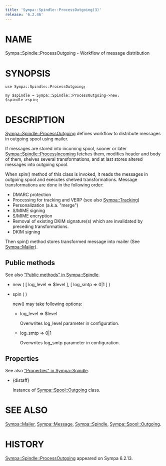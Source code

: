 ```yaml
---
title: 'Sympa::Spindle::ProcessOutgoing(3)'
release: '6.2.46'
---
```


# NAME

Sympa::Spindle::ProcessOutgoing - Workflow of message distribution

# SYNOPSIS

    use Sympa::Spindle::ProcessOutgoing;

    my $spindle = Sympa::Spindle::ProcessOutgoing->new;
    $spindle->spin;

# DESCRIPTION

[Sympa::Spindle::ProcessOutgoing](./Sympa-Spindle-ProcessOutgoing.3.md) defines workflow to distribute messages
in outgoing spool using mailer.

If messages are stored into incoming spool, sooner or later
[Sympa::Spindle::ProcessIncoming](./Sympa-Spindle-ProcessIncoming.3.md) fetches them, modifies header and body of
them, shelves several transformations, and at last stores altered messages
into outgoing spool.

When spin() method of this class is invoked, it reads the messages in outgoing
spool and executes shelved transformations.
Message transformations are done in the following order:

- DMARC protection
- Processing for tracking and VERP (see also <Sympa::Tracking>)
- Personalization (a.k.a. "merge")
- S/MIME signing
- S/MIME encryption
- Removal of existing DKIM signature(s) which are invalidated by
preceding transformations.
- DKIM signing

Then spin() method stores transformed message into mailer
(See [Sympa::Mailer](./Sympa-Mailer.3.md)).

## Public methods

See also ["Public methods" in Sympa::Spindle](./Sympa-Spindle.3.md#public-methods).

- new ( \[ log\_level => $level \], \[ log\_smtp => 0&#124;1 \] )
- spin ( )

    new() may take following options:

    - log\_level => $level

        Overwrites log\_level parameter in configuration.

    - log\_smtp => 0&#124;1

        Overwrites log\_smtp parameter in configuration.

## Properties

See also ["Properties" in Sympa::Spindle](./Sympa-Spindle.3.md#properties).

- {distaff}

    Instance of [Sympa::Spool::Outgoing](./Sympa-Spool-Outgoing.3.md) class.

# SEE ALSO

[Sympa::Mailer](./Sympa-Mailer.3.md), [Sympa::Message](./Sympa-Message.3.md), [Sympa::Spindle](./Sympa-Spindle.3.md),
[Sympa::Spool::Outgoing](./Sympa-Spool-Outgoing.3.md).

# HISTORY

[Sympa::Spindle::ProcessOutgoing](./Sympa-Spindle-ProcessOutgoing.3.md) appeared on Sympa 6.2.13.
